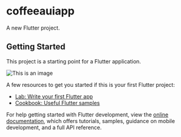 # coffeeauiapp

A new Flutter project.

## Getting Started

This project is a starting point for a Flutter application.

![This is an image](https://myoctocat.com/assets/images/base-octocat.svg)

A few resources to get you started if this is your first Flutter project:

- [Lab: Write your first Flutter app](https://docs.flutter.dev/get-started/codelab)
- [Cookbook: Useful Flutter samples](https://docs.flutter.dev/cookbook)

For help getting started with Flutter development, view the
[online documentation](https://docs.flutter.dev/), which offers tutorials,
samples, guidance on mobile development, and a full API reference.
